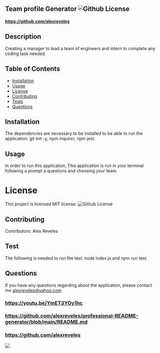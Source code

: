 
  ## Team profile Generator ![Github License](https://img.shields.io/badge/license-MIT-red.svg)
  #### https://github.com/alexreveles
  ## Description
  Creating a manager to lead a team of engineers and intern to complete any coding task needed.
  ##  Table of Contents
  * [Installation](#installation)
  * [Usage](#usage)
  * [License](#License)
  * [Contributing](#contributing)
  * [Tests](#Tests)
  * [Questions](#questions)
  ## Installation
  The dependencies are necessary to be installed to be able to run the application. git init -y, npm inquirer, npm jest.
  ## Usage
  In order to run this application, This application is run in your terminal following a prompt a questions and choosing your team.
  
  # License
  This project is  licensed MIT license.
  ![Github License](https://img.shields.io/badge/license-MIT-red.svg)
  ## Contributing
  Contributors: Alex Reveles
  ## Test
  The following is needed to run the test: node index.js and npm run test.
  ## Questions
  If you have any questions regarding about the application, please contact me alexreveles@yahoo.com

### https://youtu.be/YmET3YOy1hc
### https://github.com/alexreveles/professional-README-generator/blob/main/README.md
### https://github.com/alexreveles


![](./assets/images/portfolio-team-generator.png)
